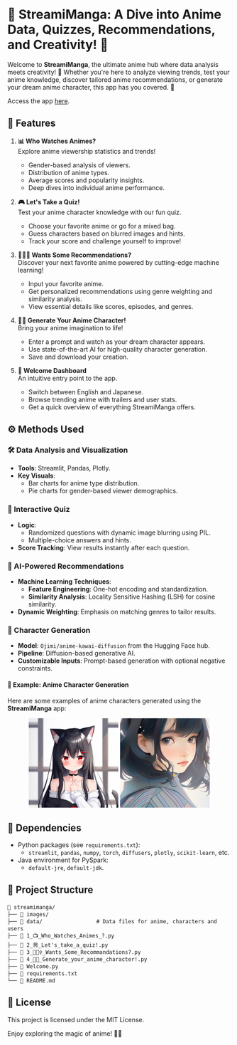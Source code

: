 # 🎥 StreamiManga: A Dive into Anime Data, Quizzes, Recommendations, and Creativity! 🎌

Welcome to **StreamiManga**, the ultimate anime hub where data analysis meets creativity! 🚀 Whether you're here to analyze viewing trends, test your anime knowledge, discover tailored anime recommendations, or generate your dream anime character, this app has you covered. 🌟

Access the app [here](https://streamimanga.streamlit.app/).

## 🌟 Features

1. **📊 Who Watches Animes?**  
   Explore anime viewership statistics and trends!  
   - Gender-based analysis of viewers.  
   - Distribution of anime types.  
   - Average scores and popularity insights.  
   - Deep dives into individual anime performance.

2. **🎮 Let's Take a Quiz!**  
   Test your anime character knowledge with our fun quiz.  
   - Choose your favorite anime or go for a mixed bag.  
   - Guess characters based on blurred images and hints.  
   - Track your score and challenge yourself to improve!

3. **🙋🏻‍♀️ Wants Some Recommendations?**  
   Discover your next favorite anime powered by cutting-edge machine learning!  
   - Input your favorite anime.  
   - Get personalized recommendations using genre weighting and similarity analysis.  
   - View essential details like scores, episodes, and genres.

4. **🧚🏼 Generate Your Anime Character!**  
   Bring your anime imagination to life!  
   - Enter a prompt and watch as your dream character appears.  
   - Use state-of-the-art AI for high-quality character generation.  
   - Save and download your creation.

5. **👋 Welcome Dashboard**  
   An intuitive entry point to the app.  
   - Switch between English and Japanese.  
   - Browse trending anime with trailers and user stats.  
   - Get a quick overview of everything StreamiManga offers.


## ⚙️ Methods Used

### 🛠️ Data Analysis and Visualization  
- **Tools**: Streamlit, Pandas, Plotly.  
- **Key Visuals**:  
  - Bar charts for anime type distribution.  
  - Pie charts for gender-based viewer demographics.  

### 🎲 Interactive Quiz  
- **Logic**:  
  - Randomized questions with dynamic image blurring using PIL.  
  - Multiple-choice answers and hints.  
- **Score Tracking**: View results instantly after each question.

### 🔮 AI-Powered Recommendations  
- **Machine Learning Techniques**:  
  - **Feature Engineering**: One-hot encoding and standardization.  
  - **Similarity Analysis**: Locality Sensitive Hashing (LSH) for cosine similarity.  
- **Dynamic Weighting**: Emphasis on matching genres to tailor results.

### 🎨 Character Generation  
- **Model**: `Ojimi/anime-kawai-diffusion` from the Hugging Face hub.  
- **Pipeline**: Diffusion-based generative AI.  
- **Customizable Inputs**: Prompt-based generation with optional negative constraints.

#### 🎨 Example: Anime Character Generation

Here are some examples of anime characters generated using the **StreamiManga** app:

<p align="center">
  <img src="images/generated_image.png" alt="Anime Character 1" width="40%">
  <img src="images/generated_anime_character.png" alt="Anime Character 2" width="40%">
</p>

## 🧩 Dependencies

- Python packages (see `requirements.txt`):
  - `streamlit`, `pandas`, `numpy`, `torch`, `diffusers`, `plotly`, `scikit-learn`, etc.
- Java environment for PySpark:
  - `default-jre`, `default-jdk`.


## 📂 Project Structure

```
📂 streamimanga/
├── 📁 images/ 
├── 📁 data/                 # Data files for anime, characters and users
├── 📄 1_📺_Who_Watches_Animes_?.py
├── 📄 2_㉄_Let's_take_a_quiz!.py
├── 📄 3_🙋🏻‍♀️_Wants_Some_Recommandations?.py
├── 📄 4_🧚🏼_Generate_your_anime_character!.py
├── 📄 Welcome.py
├── 📄 requirements.txt
└── 📄 README.md
```

## 📜 License

This project is licensed under the MIT License.

Enjoy exploring the magic of anime! 💖✨  

